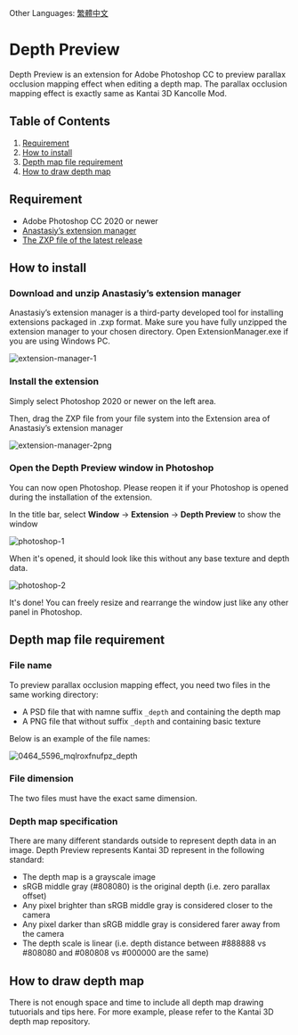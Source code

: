 Other Languages: [繁體中文](https://github.com/laplamgor/kantai3d-photoshop-extension/blob/master/README.zh-Hant.md)

# Depth Preview
Depth Preview is an extension for Adobe Photoshop CC to preview parallax occlusion mapping effect when editing a depth map. The parallax occlusion mapping effect is exactly same as Kantai 3D Kancolle Mod.



## Table of Contents
1. [Requirement](#requirement)
2. [How to install](#how-to-install)
3. [Depth map file requirement](#depth-map-file-requirement)
4. [How to draw depth map](#how-to-draw-depth-map)

## Requirement
- Adobe Photoshop CC 2020 or newer
- [Anastasiy’s extension manager](https://install.anastasiy.com/)
- [The ZXP file of the latest release](https://github.com/laplamgor/kantai3d-photoshop-extension/releases)


## How to install
### Download and unzip Anastasiy’s extension manager
Anastasiy’s extension manager is a third-party developed tool for installing extensions packaged in .zxp format.
Make sure you have fully unzipped the extension manager to your chosen directory.
Open ExtensionManager.exe if you are using Windows PC.

![extension-manager-1](https://user-images.githubusercontent.com/11514317/79686712-ff581000-8274-11ea-980b-a54fb0a0410e.png)

### Install the extension
Simply select Photoshop 2020 or newer on the left area.

Then, drag the ZXP file from your file system into the Extension area of Anastasiy’s extension manager

![extension-manager-2png](https://user-images.githubusercontent.com/11514317/79686714-0121d380-8275-11ea-926b-b94163c64cb5.png)

### Open the Depth Preview window in Photoshop
You can now open Photoshop. Please reopen it if your Photoshop is opened during the installation of the extension.

In the title bar, select **Window** -> **Extension** -> **Depth Preview** to show the window

![photoshop-1](https://user-images.githubusercontent.com/11514317/79686807-ab016000-8275-11ea-8dec-356634d3eed9.png)

When it's opened, it should look like this without any base texture and depth data.

![photoshop-2](https://user-images.githubusercontent.com/11514317/79686808-ac328d00-8275-11ea-8e8c-febde0096222.png)

It's done! You can freely resize and rearrange the window just like any other panel in Photoshop.


## Depth map file requirement

### File name
To preview parallax occlusion mapping effect, you need two files in the same working directory:
- A PSD file that with namne suffix `_depth` and containing the depth map
- A PNG file that without suffix `_depth` and containing basic texture

Below is an example of the file names:

![0464_5596_mqlroxfnufpz_depth](https://user-images.githubusercontent.com/11514317/79690104-55d04900-828b-11ea-8b8a-7127de08510d.png)

### File dimension
The two files must have the exact same dimension.

### Depth map specification

There are many different standards outside to represent depth data in an image.
Depth Preview represents Kantai 3D represent in the following standard:
- The depth map is a grayscale image
- sRGB middle gray (#808080) is the original depth (i.e. zero parallax offset)
- Any pixel brighter than sRGB middle gray is considered closer to the camera
- Any pixel darker than sRGB middle gray is considered farer away from the camera
- The depth scale is linear (i.e. depth distance between #888888 vs #808080 and #080808 vs #000000 are the same)

## How to draw depth map
There is not enough space and time to include all depth map drawing tutuorials and tips here.
For more example, please refer to the Kantai 3D depth map repository.
